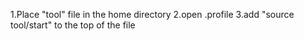 1.Place "tool" file in the home directory
2.open .profile
3.add "source tool/start" to the top of the file

